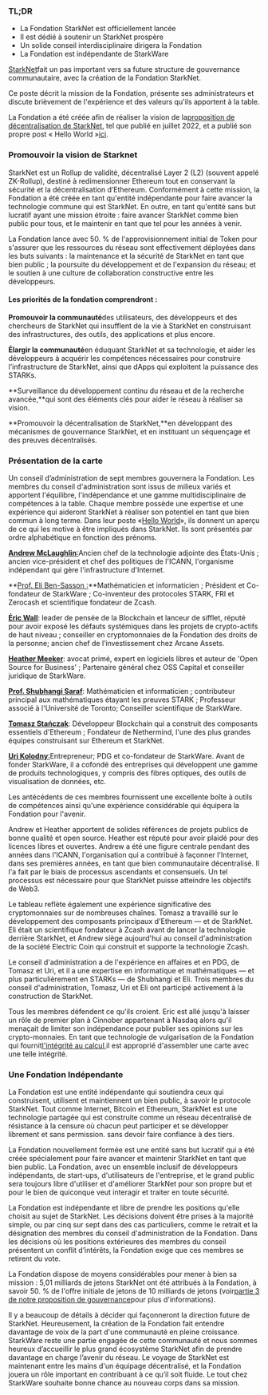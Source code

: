 ### TL;DR

* La Fondation StarkNet est officiellement lancée
* Il est dédié à soutenir un StarkNet prospère
* Un solide conseil interdisciplinaire dirigera la Fondation
* La Fondation est indépendante de StarkWare

[StarkNet](https://starknet.io/)fait un pas important vers sa future structure de gouvernance communautaire, avec la création de la Fondation StarkNet.

Ce poste décrit la mission de la Fondation, présente ses administrateurs et discute brièvement de l'expérience et des valeurs qu'ils apportent à la table.

La Fondation a été créée afin de réaliser la vision de la[proposition de décentralisation de StarkNet](https://medium.com/starkware/part-1-starknet-sovereignty-a-decentralization-proposal-bca3e98a01ef), tel que publié en juillet 2022, et a publié son propre post « Hello World »[ici](https://medium.com/@StarkNet_Foundation/7bd55d5dbc59).

### Promouvoir la vision de Starknet

StarkNet est un Rollup de validité, décentralisé Layer 2 (L2) (souvent appelé ZK-Rollup), destiné à redimensionner Ethereum tout en conservant la sécurité et la décentralisation d’Ethereum. Conformément à cette mission, la Fondation a été créée en tant qu'entité indépendante pour faire avancer la technologie commune qui est StarkNet. En outre, en tant qu'entité sans but lucratif ayant une mission étroite : faire avancer StarkNet comme bien public pour tous, et le maintenir en tant que tel pour les années à venir.

La Fondation lance avec 50. % de l'approvisionnement initial de Token pour s'assurer que les ressources du réseau sont effectivement déployées dans les buts suivants : la maintenance et la sécurité de StarkNet en tant que bien public ; la poursuite du développement et de l'expansion du réseau; et le soutien à une culture de collaboration constructive entre les développeurs.

#### **Les priorités de la fondation comprendront :**

**Promouvoir la communauté**des utilisateurs, des développeurs et des chercheurs de StarkNet qui insufflent de la vie à StarkNet en construisant des infrastructures, des outils, des applications et plus encore.

**Élargir la communauté**en éduquant StarkNet et sa technologie, et aider les développeurs à acquérir les compétences nécessaires pour construire l'infrastructure de StarkNet, ainsi que dApps qui exploitent la puissance des STARKs.

**Surveillance du développement continu du réseau et de la recherche avancée,**qui sont des éléments clés pour aider le réseau à réaliser sa vision.

**Promouvoir la décentralisation de StarkNet,**en développant des mécanismes de gouvernance StarkNet, et en instituant un séquençage et des preuves décentralisés.

### **Présentation de la carte**

Un conseil d’administration de sept membres gouvernera la Fondation. Les membres du conseil d'administration sont issus de milieux variés et apportent l'équilibre, l'indépendance et une gamme multidisciplinaire de compétences à la table. Chaque membre possède une expertise et une expérience qui aideront StarkNet à réaliser son potentiel en tant que bien commun à long terme. Dans leur poste «[Hello World](https://medium.com/@StarkNet_Foundation/7bd55d5dbc59)», ils donnent un aperçu de ce qui les motive à être impliqués dans StarkNet. Ils sont présentés par ordre alphabétique en fonction des prénoms.

[**Andrew McLaughlin**:](https://andrew.mclaughl.in/about-me)Ancien chef de la technologie adjointe des États-Unis ; ancien vice-président et chef des politiques de l'ICANN, l'organisme indépendant qui gère l'infrastructure d'Internet.

**[Prof. Eli Ben-Sasson :](https://starkware.co/media-kit/?founder=Eli#founders)**Mathématicien et informaticien ; Président et Co-fondateur de StarkWare ; Co-inventeur des protocoles STARK, FRI et Zerocash et scientifique fondateur de Zcash.

**[Éric Wall](https://en.wikipedia.org/wiki/Eric_Wall_(researcher))**: leader de pensée de la Blockchain et lanceur de sifflet, réputé pour avoir exposé les défauts systémiques dans les projets de crypto-actifs de haut niveau ; conseiller en cryptomonnaies de la Fondation des droits de la personne; ancien chef de l’investissement chez Arcane Assets.

**[Heather Meeker](https://www.techlawpartners.com/heather)**: avocat primé, expert en logiciels libres et auteur de 'Open Source for Business' ; Partenaire général chez OSS Capital et conseiller juridique de StarkWare.

**[Prof. Shubhangi Saraf](https://www.math.toronto.edu/ssaraf/)**: Mathématicien et informaticien ; contributeur principal aux mathématiques étayant les preuves STARK ; Professeur associé à l'Université de Toronto; Conseiller scientifique de StarkWare.

**[Tomasz Stańczak](https://www.linkedin.com/in/tomaszkajetanstanczak/?originalSubdomain=uk)**: Développeur Blockchain qui a construit des composants essentiels d'Ethereum ; Fondateur de Nethermind, l'une des plus grandes équipes construisant sur Ethereum et StarkNet.

[**Uri Kolodny**:](https://starkware.co/media-kit/?founder=Uri#founders)Entrepreneur; PDG et co-fondateur de StarkWare. Avant de fonder StarkWare, il a cofondé des entreprises qui développent une gamme de produits technologiques, y compris des fibres optiques, des outils de visualisation de données, etc.

Les antécédents de ces membres fournissent une excellente boîte à outils de compétences ainsi qu'une expérience considérable qui équipera la Fondation pour l'avenir.

Andrew et Heather apportent de solides références de projets publics de bonne qualité et open source. Heather est réputé pour avoir plaidé pour des licences libres et ouvertes. Andrew a été une figure centrale pendant des années dans l'ICANN, l'organisation qui a contribué à façonner l'Internet, dans ses premières années, en tant que bien communautaire décentralisé. Il l'a fait par le biais de processus ascendants et consensuels. Un tel processus est nécessaire pour que StarkNet puisse atteindre les objectifs de Web3.

Le tableau reflète également une expérience significative des cryptomonnaies sur de nombreuses chaînes. Tomasz a travaillé sur le développement des composants principaux d'Ethereum — et de StarkNet. Eli était un scientifique fondateur à Zcash avant de lancer la technologie derrière StarkNet, et Andrew siège aujourd'hui au conseil d'administration de la société Electric Coin qui construit et supporte la technologie Zcash.

Le conseil d'administration a de l'expérience en affaires et en PDG, de Tomasz et Uri, et il a une expertise en informatique et mathématiques — et plus particulièrement en STARKs — de Shubhangi et Eli. Trois membres du conseil d'administration, Tomasz, Uri et Eli ont participé activement à la construction de StarkNet.

Tous les membres défendent ce qu'ils croient. Eric est allé jusqu'à laisser un rôle de premier plan à Cinnober appartenant à Nasdaq alors qu'il menaçait de limiter son indépendance pour publier ses opinions sur les crypto-monnaies. En tant que technologie de vulgarisation de la Fondation qui fournit[l'intégrité au calcul,](https://medium.com/starkware/extreme-integrity-in-decentralized-world-9e66cdf24d8b)il est approprié d'assembler une carte avec une telle intégrité.

### **Une Fondation Indépendante**

La Fondation est une entité indépendante qui soutiendra ceux qui construisent, utilisent et maintiennent un bien public, à savoir le protocole StarkNet. Tout comme Internet, Bitcoin et Ethereum, StarkNet est une technologie partagée qui est construite comme un réseau décentralisé de résistance à la censure où chacun peut participer et se développer librement et sans permission. sans devoir faire confiance à des tiers.

La Fondation nouvellement formée est une entité sans but lucratif qui a été créée spécialement pour faire avancer et maintenir StarkNet en tant que bien public. La Fondation, avec un ensemble inclusif de développeurs indépendants, de start-ups, d'utilisateurs de l'entreprise, et le grand public sera toujours libre d'utiliser et d'améliorer StarkNet pour son propre but et pour le bien de quiconque veut interagir et traiter en toute sécurité.

La Fondation est indépendante et libre de prendre les positions qu'elle choisit au sujet de StarkNet. Les décisions doivent être prises à la majorité simple, ou par cinq sur sept dans des cas particuliers, comme le retrait et la désignation des membres du conseil d'administration de la Fondation. Dans les décisions où les positions extérieures des membres du conseil présentent un conflit d’intérêts, la Fondation exige que ces membres se retirent du vote.

La Fondation dispose de moyens considérables pour mener à bien sa mission : 5,01 milliards de jetons StarkNet ont été attribués à la Fondation, à savoir 50. % de l'offre initiale de jetons de 10 milliards de jetons (voir[partie 3 de notre proposition de gouvernance](https://medium.com/starkware/part-3-starknet-token-design-5cc17af066c6)pour plus d'informations).

Il y a beaucoup de détails à décider qui façonneront la direction future de StarkNet. Heureusement, la création de la Fondation fait entendre davantage de voix de la part d'une communauté en pleine croissance. StarkWare reste une partie engagée de cette communauté et nous sommes heureux d’accueillir le plus grand écosystème StarkNet afin de prendre davantage en charge l’avenir du réseau. Le voyage de StarkNet est maintenant entre les mains d'un équipage décentralisé, et la Fondation jouera un rôle important en contribuant à ce qu’il soit fluide. Le tout chez StarkWare souhaite bonne chance au nouveau corps dans sa mission.